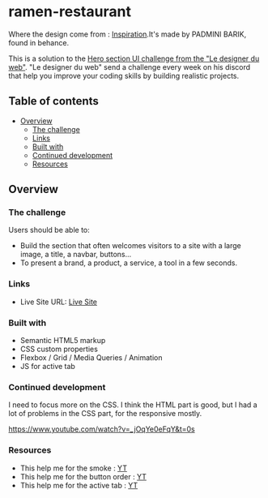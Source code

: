 # ramen-restaurant

Where the design come from : [Inspiration](https://www.behance.net/gallery/119709339/RAMEN-RESTURANT-LANDING-PAGE-DESIGN).It's made by PADMINI BARIK, found in behance.


This is a solution to the [Hero section UI challenge from the "Le designer du web"](https://www.youtube.com/channel/UCMFbNXUkjSUJ6WC20tGTzJg). "Le designer du web" send a challenge every week on his discord that help you improve your coding skills by building realistic projects. 

## Table of contents

- [Overview](#overview)
  - [The challenge](#the-challenge)
  - [Links](#links)
  - [Built with](#built-with)
  - [Continued development](#continued-development)
  - [Resources](#resources)


## Overview

### The challenge

Users should be able to:

- Build the section that often welcomes visitors to a site with a large image, a title, a navbar, buttons...
- To present a brand, a product, a service, a tool in a few seconds.


### Links

- Live Site URL: [Live Site](https://kazalaa.github.io/ramen-restaurant/)


### Built with

- Semantic HTML5 markup
- CSS custom properties
- Flexbox / Grid / Media Queries / Animation
- JS for active tab


### Continued development

I need to focus more on the CSS. I think the HTML part is good, but I had a lot of problems in the CSS part, for the responsive mostly.

https://www.youtube.com/watch?v=_jOqYe0eFqY&t=0s

### Resources

- This help me for the smoke : [YT](https://www.youtube.com/watch?v=_jOqYe0eFqY&t=0s) 
- This help me for the button order : [YT](https://www.youtube.com/watch?v=C5zlttsDOFM&t=241s)
- This help me for the active tab : [YT](https://www.youtube.com/watch?v=BI3kNsTruWo)
